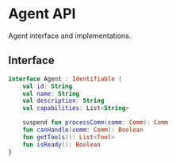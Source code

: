 # Agent API

Agent interface and implementations.

## Interface

```kotlin
interface Agent : Identifiable {
    val id: String
    val name: String
    val description: String
    val capabilities: List<String>

    suspend fun processComm(comm: Comm): Comm
    fun canHandle(comm: Comm): Boolean
    fun getTools(): List<Tool>
    fun isReady(): Boolean
}
```
